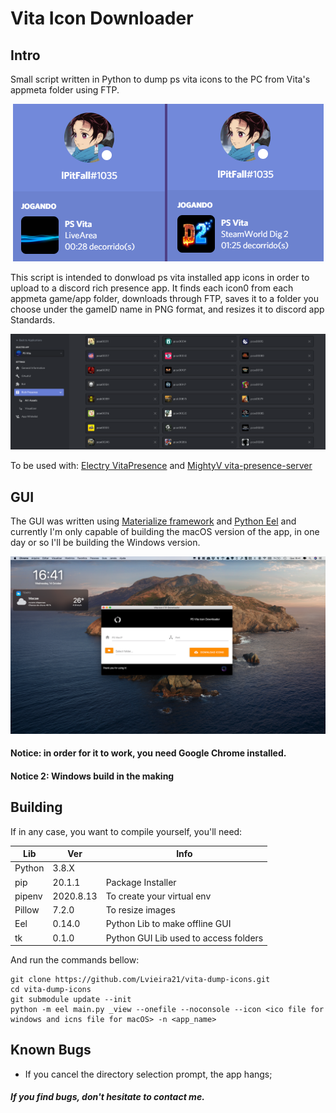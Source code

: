 # Vita Icon Downloader

## Intro
Small script written in Python to dump ps vita icons to the PC from Vita's appmeta folder using FTP.

<div style="text-align:center"><img src="https://github.com/Lvieira21/vita-dump-icons/blob/main/Assets/VitaPresenceTest.png?raw=true" /></div>

This script is intended to donwload ps vita installed app icons in order to upload to a discord rich presence app. It finds each icon0 from each appmeta game/app folder, downloads through FTP, saves it to a folder you choose under the gameID name in PNG format, and resizes it to discord app Standards.

<div style="text-align:center"><img src="https://github.com/Lvieira21/vita-dump-icons/blob/main/Assets/discordDevEx.png?raw=true" /></div>

To be used with: [Electry VitaPresence](https://github.com/Electry/VitaPresence) and [MightyV vita-presence-server](https://github.com/TheMightyV/vita-presence-the-server)

## GUI

The GUI was written using [Materialize framework](https://materializecss.com/) and [Python Eel](https://github.com/samuelhwilliams/Eel) and currently I'm only capable of building the macOS version of the app, in one day or so I'll be building the Windows version.
<div style="text-align:center"><img src="https://github.com/Lvieira21/vita-dump-icons/blob/main/Assets/screenshot.png?raw=true" /></div>

#### Notice: in order for it to work, you need Google Chrome installed.
#### Notice 2: Windows build in the making



## Building


If in any case, you want to compile yourself, you'll need:

| Lib  | Ver  | Info  | 
|---|---|---|
|  Python | 3.8.X  |   | 
| pip  |  20.1.1 | Package Installer  | 
| pipenv  |  2020.8.13 | To create your virtual env  | 
|  Pillow |  7.2.0 | To resize images  | 
|  Eel |  0.14.0 | Python Lib to make offline GUI  | 
| tk  |  0.1.0 | Python GUI Lib used to access folders  | 

And run the commands bellow:

```shell
git clone https://github.com/Lvieira21/vita-dump-icons.git
cd vita-dump-icons
git submodule update --init
python -m eel main.py _view --onefile --noconsole --icon <ico file for windows and icns file for macOS> -n <app_name>
```

## Known Bugs

- If you cancel the directory selection prompt, the app hangs;


##### If you find bugs, don't hesitate to contact me.
